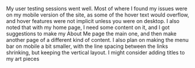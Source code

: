 My user testing sessions went well. Most of where I found my issues were on my mobile version of the site, as some of the hover text would overflow, and hover features were not implicit unless you were on desktop. I also noted that with my home page, I need some content on it, and I got suggestions to make my About Me page the main one, and then make another page of a different kind of content. I also plan on making the menu bar on mobile a bit smaller, with the line spacing between the links shrinking, but keeping the vertical layout. I might consider adding titles to my art pieces   
